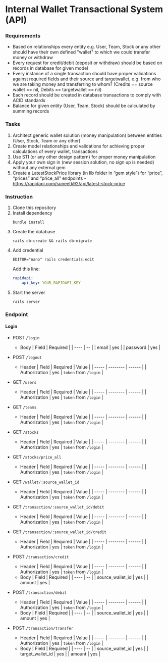# Internal Wallet Transactional System (API)

### Requirements
- Based on relationships every entity e.g. User, Team, Stock or any other should have their own defined "wallet" to which we could transfer money or withdraw
- Every request for credit/debit (deposit or withdraw) should be based on records in database for given model
- Every instance of a single transaction should have proper validations against required fields and their source and targetwallet, e.g. from who we are taking money and transferring to whom? (Credits == source wallet == nil, Debits == targetwallet == nil)
- Each record should be created in database transactions to comply with ACID standards
- Balance for given entity (User, Team, Stock) should be calculated by summing records

### Tasks
1. Architect generic wallet solution (money manipulation) between entities (User, Stock, Team or any other)
2. Create model relationships and validations for achieving proper calculations of every wallet, transactions
3. Use STI (or any other design pattern) for proper money manipulation
4. Apply your own sign in (new session solution, no sign up is needed) without any external gem
5. Create a LatestStockPrice library (in lib folder in “gem style”) for “price”, “prices” and “price_all” endpoints - https://rapidapi.com/suneetk92/api/latest-stock-price

### Instruction
1. Clone this repository
2. Install dependency
    ```shell
    bundle install
    ```
3. Create the database
    ```shell
    rails db:create && rails db:migrate
    ```
4. Add credential
    ```shell
    EDITOR="nano" rails credentials:edit
    ```
    Add this line:
    ```yaml
    rapidapi:
        api_key: YOUR_RAPIDAPI_KEY
    ```
5. Start the server
    ```shell
    rails server
    ```

### Endpoint

#### Login
- POST `/login`
    - Body
        | Field | Required |
        | ---- | -- |
        | email | yes |
        | password | yes |

- POST `/logout`
    - Header
        | Field | Required | Value |
        | ----- | -------- | ------ |
        | Authorization | yes | `token` from `/login` |

- GET `/users`
    - Header
        | Field | Required | Value |
        | ----- | -------- | ------ |
        | Authorization | yes | `token` from `/login` |

- GET `/teams`
    - Header
        | Field | Required | Value |
        | ----- | -------- | ------ |
        | Authorization | yes | `token` from `/login` |

- GET `/stocks`
    - Header
        | Field | Required | Value |
        | ----- | -------- | ------ |
        | Authorization | yes | `token` from `/login` |

- GET `/stocks/price_all`
    - Header
        | Field | Required | Value |
        | ----- | -------- | ------ |
        | Authorization | yes | `token` from `/login` |

- GET `/wallet/:source_wallet_id`
    - Header
        | Field | Required | Value |
        | ----- | -------- | ------ |
        | Authorization | yes | `token` from `/login` |

- GET `/transaction/:source_wallet_id/debit`
    - Header
        | Field | Required | Value |
        | ----- | -------- | ------ |
        | Authorization | yes | `token` from `/login` |

- GET `/transaction/:source_wallet_id/credit`
    - Header
        | Field | Required | Value |
        | ----- | -------- | ------ |
        | Authorization | yes | `token` from `/login` |

- POST `/transaction/credit`
    - Header
        | Field | Required | Value |
        | ----- | -------- | ------ |
        | Authorization | yes | `token` from `/login` |
    - Body
        | Field | Required |
        | ---- | -- |
        | source_wallet_id | yes |
        | amount | yes |

- POST `/transaction/debit`
    - Header
        | Field | Required | Value |
        | ----- | -------- | ------ |
        | Authorization | yes | `token` from `/login` |
    - Body
        | Field | Required |
        | ---- | -- |
        | source_wallet_id | yes |
        | amount | yes |

- POST `/transaction/transfer`
    - Header
        | Field | Required | Value |
        | ----- | -------- | ------ |
        | Authorization | yes | `token` from `/login` |
    - Body
        | Field | Required |
        | ---- | -- |
        | source_wallet_id | yes |
        | target_wallet_id | yes |
        | amount | yes |